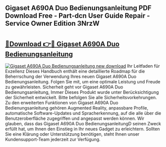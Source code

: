 ## Gigaset A690A Duo Bedienungsanleitung PDF Download Free - Part-dcn User Guide Repair - Service Owner Edition 3NrzW

# <h2><a href="http://df10evh.blite.top/?on=Gigaset+A690A+Duo+Bedienungsanleitung">🔗Download 👉🔴 Gigaset A690A Duo Bedienungsanleitung</a></h2>

[![Gigaset A690A Duo Bedienungsanleitung new download](https://i.imgur.com/lujVjoI.png)](http://df10evh.blite.top/?on=Gigaset+A690A+Duo+Bedienungsanleitung)
Ihr Leitfaden für Exzellenz Dieses Handbuch enthält eine detaillierte Roadmap für die Beherrschung der Verwendung Ihres neuen Gigaset A690A Duo Bedienungsanleitung. Folgen Sie mit, um eine optimale Leistung und Freude zu gewährleisten. Sicherheit geht vor Gigaset A690A Duo Bedienungsanleitung, Immer Dieses Produkt wurde unter Berücksichtigung der Sicherheit entwickelt. Bitte befolgen Sie alle Sicherheitsvorkehrungen. Zu den erweiterten Funktionen von Gigaset A690A Duo Bedienungsanleitung gehören Augmented Reality, anpassbare Profile, automatische Software-Updates und Spracherkennung, auf die alle über die Benutzeroberfläche zugegriffen und angepasst werden können. Wir glauben, dass das Gigaset A690A Duo BedienungsanleitungD seinen Zweck erfüllt hat, um Ihnen den Einstieg in Ihr neues Gadget zu erleichtern. Sollten Sie eine Klärung oder Unterstützung benötigen, steht Ihnen unser Kundensupport-Team jederzeit zur Verfügung.
